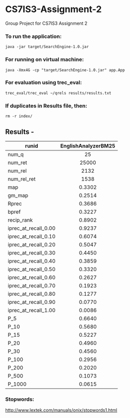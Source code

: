 # CS7IS3-Assignment-2
Group Project for CS7IS3 Assignment 2


### To run the application:
`java -jar target/SearchEngine-1.0.jar`

### For running on virtual machine:

`java -Xmx4G -cp "target/SearchEngine-1.0.jar" app.App`

### For evaluation using trec_eval:
`trec_eval/trec_eval ~/qrels results/results.txt`

### If duplicates in Results file, then:
`rm -r index/`

## Results - 


| runid                | EnglishAnalyzerBM25 |
| -------------------- |:-------------------:|
| num_q                | 25                  |
| num_ret              | 25000               |
| num_rel              | 2132                |
| num_rel_ret          | 1538                |
| map                  | 0.3302              |
| gm_map               | 0.2514              |
| Rprec                | 0.3686              |
| bpref                | 0.3227              |
| recip_rank           | 0.8902              |
| iprec_at_recall_0.00 | 0.9237              |
| iprec_at_recall_0.10 | 0.6074              |
| iprec_at_recall_0.20 | 0.5047              |
| iprec_at_recall_0.30 | 0.4450              |
| iprec_at_recall_0.40 | 0.3859              |
| iprec_at_recall_0.50 | 0.3320              |
| iprec_at_recall_0.60 | 0.2627              |
| iprec_at_recall_0.70 | 0.1923              |
| iprec_at_recall_0.80 | 0.1277              |
| iprec_at_recall_0.90 | 0.0770              |
| iprec_at_recall_1.00 | 0.0086              |
| P_5                  | 0.6640              |
| P_10                 | 0.5680              |
| P_15                 | 0.5227              |
| P_20                 | 0.4960              |
| P_30                 | 0.4560              |
| P_100                | 0.2956              |
| P_200                | 0.2020              |
| P_500                | 0.1073              |
| P_1000               | 0.0615              |



### Stopwords:
http://www.lextek.com/manuals/onix/stopwords1.html

